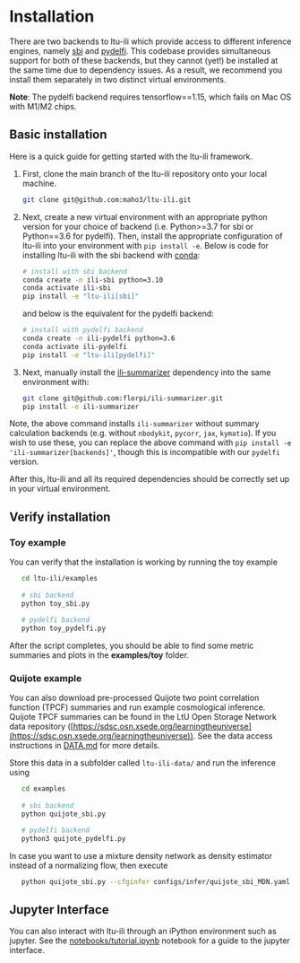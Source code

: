 Installation
============

There are two backends to ltu-ili which provide access to different inference engines, namely [sbi](https://github.com/mackelab/sbi) and [pydelfi](https://github.com/justinalsing/pydelfi). This codebase provides simultaneous support for both of these backends, but they cannot (yet!) be installed at the same time due to dependency issues. As a result, we recommend you install them separately in two distinct virtual environments.

**Note**: The pydelfi backend requires tensorflow==1.15, which fails on Mac OS with M1/M2 chips.

## Basic installation

Here is a quick guide for getting started with the ltu-ili framework.

1. First, clone the main branch of the ltu-ili repository onto your local machine.
    ```bash
    git clone git@github.com:maho3/ltu-ili.git
    ```
2. Next, create a new virtual environment with an appropriate python version for your choice of backend (i.e. Python>=3.7 for sbi or Python==3.6 for pydelfi). Then, install the appropriate configuration of ltu-ili into your environment with `pip install -e`. Below is code for installing ltu-ili with the sbi backend with [conda](https://docs.anaconda.com/):
    ```bash
    # install with sbi backend
    conda create -n ili-sbi python=3.10
    conda activate ili-sbi
    pip install -e "ltu-ili[sbi]"
    ```
    and below is the equivalent for the pydelfi backend:
    ```bash
    # install with pydelfi backend
    conda create -n ili-pydelfi python=3.6
    conda activate ili-pydelfi
    pip install -e "ltu-ili[pydelfi]"
    ```

3. Next, manually install the [ili-summarizer](https://github.com/florpi/ili-summarizer) dependency into the same environment with:
    ```bash
    git clone git@github.com:florpi/ili-summarizer.git
    pip install -e ili-summarizer
    ```
Note, the above command installs `ili-summarizer` without summary calculation backends (e.g. without `nbodykit`, `pycorr`, `jax`, `kymatio`). If you wish to use these, you can replace the above command with `pip install -e 'ili-summarizer[backends]'`, though this is incompatible with our `pydelfi` version.

After this, ltu-ili and all its required dependencies should be correctly set up in your virtual environment.
## Verify installation

### Toy example
You can verify that the installation is working by running the toy example
```bash
   cd ltu-ili/examples
   
   # sbi backend
   python toy_sbi.py
   
   # pydelfi backend 
   python toy_pydelfi.py
```
After the script completes, you should be able to find some metric summaries and plots in the **examples/toy** folder.

### Quijote example
You can also download pre-processed Quijote two point correlation function (TPCF) summaries and run example cosmological inference. Quijote TPCF summaries can be found in the LtU Open Storage Network data repository ([https://sdsc.osn.xsede.org/learningtheuniverse](https://sdsc.osn.xsede.org/learningtheuniverse)). See the data access instructions in [DATA.md](DATA.md) for more details.

Store this data in a subfolder called `ltu-ili-data/` and run the inference using
```bash
   cd examples
   
   # sbi backend
   python quijote_sbi.py 

   # pydelfi backend
   python3 quijote_pydelfi.py
```
In case you want to use a mixture density network as density estimator instead of a normalizing flow, then execute
```bash
   python quijote_sbi.py --cfginfer configs/infer/quijote_sbi_MDN.yaml
```

## Jupyter Interface
You can also interact with ltu-ili through an iPython environment such as jupyter. See the [notebooks/tutorial.ipynb](notebooks/tutorial.ipynb) notebook for a guide to the jupyter interface.